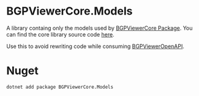 # BGPViewerCore.Models
A library containg only the models used by [BGPViewerCore Package](https://www.nuget.org/packages/BGPViewerCore/). You can find the core library source code [here](https://github.com/wallacemariadeandrade/BGPViewerTool/tree/master/BGPViewerCore).

Use this to avoid rewriting code while consuming [BGPViewerOpenAPI](https://github.com/wallacemariadeandrade/BGPViewerTool/tree/master/BGPViewerOpenApi).

# Nuget

```dotnet add package BGPViewerCore.Models```